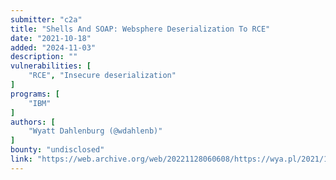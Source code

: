 ```yaml
---
submitter: "c2a"
title: "Shells And SOAP: Websphere Deserialization To RCE"
date: "2021-10-18"
added: "2024-11-03"
description: ""
vulnerabilities: [
    "RCE", "Insecure deserialization"
]
programs: [
    "IBM"
]
authors: [
    "Wyatt Dahlenburg (@wdahlenb)"
]
bounty: "undisclosed"
link: "https://web.archive.org/web/20221128060608/https://wya.pl/2021/10/18/shells-and-soap-websphere-deserialization-to-rce/"
---
```




